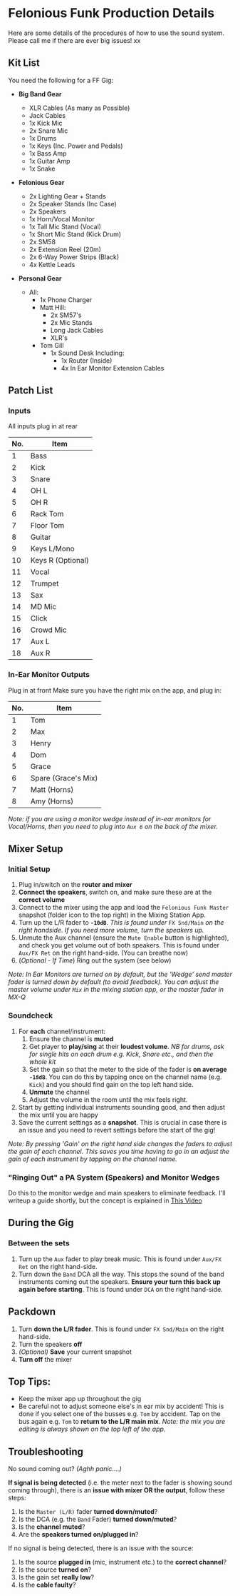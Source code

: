 # Felonious Funk Production Details
Here are some details of the procedures of how to use the sound system. Please call me if there are ever big issues! xx

## Kit List
You need the following for a FF Gig:

- **Big Band Gear**
  - XLR Cables (As many as Possible)
  - Jack Cables
  - 1x Kick Mic
  - 2x Snare Mic
  - 1x Drums
  - 1x Keys (Inc. Power and Pedals)
  - 1x Bass Amp
  - 1x Guitar Amp
  - 1x Snake

- **Felonious Gear**
  - 2x Lighting Gear + Stands
  - 2x Speaker Stands (Inc Case)
  - 2x Speakers
  - 1x Horn/Vocal Monitor
  - 1x Tall Mic Stand (Vocal)
  - 1x Short Mic Stand (Kick Drum)
  - 2x SM58
  - 2x Extension Reel (20m)
  - 2x 6-Way Power Strips (Black)
  - 4x Kettle Leads

- **Personal Gear**
  - All:
      - 1x Phone Charger
    - Matt Hill:
      - 2x SM57's
      - 2x Mic Stands
      - Long Jack Cables
      - XLR's
    - Tom Gill
      - 1x Sound Desk Including:
        - 1x Router (Inside)
        - 4x In Ear Monitor Extension Cables


## Patch List
### Inputs
All inputs plug in at rear

| No.| Item              |
|----|-------------------|
| 1  | Bass              |
| 2  | Kick              |
| 3  | Snare             |
| 4  | OH L              |
| 5  | OH R              |
| 6  | Rack Tom          |
| 7  | Floor Tom         |
| 8  | Guitar            |
| 9  | Keys L/Mono       |
| 10 | Keys R (Optional) |
| 11 | Vocal             |
| 12 | Trumpet           |
| 13 | Sax               |
| 14 | MD Mic            |
| 15 | Click             |
| 16 | Crowd Mic         |
| 17 | Aux L             |
| 18 | Aux R             |

### In-Ear Monitor Outputs
Plug in at front
Make sure you have the right mix on the app, and plug in:

| No.| Item               |
|----|--------------------|
| 1  | Tom                |
| 2  | Max                |
| 3  | Henry              |
| 4  | Dom                |
| 5  | Grace              |
| 6  | Spare (Grace's Mix)|
| 7  | Matt (Horns)       |
| 8  | Amy (Horns)        |

*Note: if you are using a monitor wedge instead of in-ear monitors for Vocal/Horns, then you need to plug into `Aux 6` on the back of the mixer.*

## Mixer Setup

### Initial Setup
1. Plug in/switch on the **router and mixer**
2. **Connect the speakers**, switch on, and make sure these are at the **correct volume**
3. Connect to the mixer using the app and load the `Felonious Funk Master` snapshot (folder icon to the top right) in the Mixing Station App.
4. Turn up the L/R fader to **`-10dB`**. *This is found under* `FX Snd/Main` *on the right handside. If you need more volume, turn the speakers up.*
5. Unmute the Aux channel (ensure the `Mute Enable` button is highlighted), and check you get volume out of both speakers. This is found under `Aux/FX Ret` on the right hand-side. (You can breathe now)
6. (*Optional - If Time*) Ring out the system (see below)

*Note: In Ear Monitors are turned on by default, but the 'Wedge' send master fader is turned down by default (to avoid feedback). You can adjust the master volume under `Mix` in the mixing station app, or the master fader in MX-Q*

### Soundcheck
1. For **each** channel/instrument:
    1. Ensure the channel is **muted**
    2. Get player to **play/sing** at their **loudest volume**. *NB for drums, ask for single hits on each drum e.g. Kick, Snare etc., and then the whole kit*
    3. Set the gain so that the meter to the side of the fader is **on average `-18dB`**. You can do this by tapping once on the channel name (e.g. `Kick`) and you should find gain on the top left hand side.
    4. **Unmute** the channel
    5. Adjust the volume in the room until the mix feels right.
2. Start by getting individual instruments sounding good, and then adjust the mix until you are happy
3. Save the current settings as a **snapshot**. This is crucial in case there is an issue and you need to revert settings before the start of the gig!

*Note: By pressing 'Gain' on the right hand side changes the faders to adjust the gain of each channel. This saves you time having to go in an adjust the gain of each instrument by tapping on the channel name.*


### "Ringing Out" a PA System (Speakers) and Monitor Wedges
Do this to the monitor wedge and main speakers to eliminate feedback.
I'll writeup a guide shortly, but the concept is explained in [This Video](https://www.youtube.com/watch?v=jiISq4GUYi4)


## During the Gig
### Between the sets
1. Turn up the `Aux` fader to play break music. This is found under `Aux/FX Ret` on the right hand-side.
2. Turn down the `Band` DCA all the way. This stops the sound of the band instruments coming out the speakers. **Ensure your turn this back up again before starting**. This is found under `DCA` on the right hand-side.

## Packdown
1. Turn **down the L/R fader**. This is found under `FX Snd/Main` on the right hand-side.
2. Turn the speakers **off**
3. *(Optional)* **Save** your current snapshot
4. **Turn off** the mixer


## Top Tips:
* Keep the mixer app up throughout the gig
* Be careful not to adjust someone else's in ear mix by accident! This is done if you select one of the busses e.g. `Tom` by accident. Tap on the bus again e.g. `Tom` to **return to the L/R main mix**. *Note: the mix you are editing is always shown on the top left of the app*.

## Troubleshooting
No sound coming out? *(Aghh panic....)*

**If signal is being detected** (i.e. the meter next to the fader is showing sound coming through), there is an **issue with mixer OR the output**, follow these steps:
1. Is the `Master (L/R)` fader **turned down/muted**?
2. Is the DCA (e.g. the `Band` Fader) **turned down/muted**?
3. Is the **channel muted**?
4. Are the **speakers turned on/plugged in**?

If no signal is being detected, there is an issue with the source:
1. Is the source **plugged in** (mic, instrument etc.) to the **correct channel**?
2. Is the source **turned on**?
3. Is the gain set **really low**?
4. Is the **cable faulty**?
